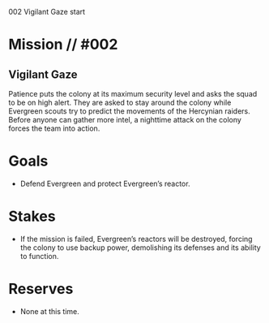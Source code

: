 002
Vigilant Gaze
start

# Mission // #002

## Vigilant Gaze

Patience puts the colony at its maximum security level and asks the squad to be on high alert. They are asked to stay around the colony while Evergreen scouts try to predict the movements of the Hercynian raiders.  
Before anyone can gather more intel, a nighttime attack on the colony forces the team into action.

# Goals

- Defend Evergreen and protect Evergreen’s reactor.

# Stakes

- If the mission is failed, Evergreen’s reactors will be destroyed, forcing the colony to use backup power, demolishing its defenses and its ability to function.

# Reserves

- None at this time.
